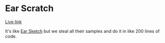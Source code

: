 # Ear Scratch

[Live link](https://lazersmoke.github.io/earscratch/)

It's like [Ear Sketch](https://earsketch.gatech.edu/) but we steal all their samples and do it in like 200 lines of code.
